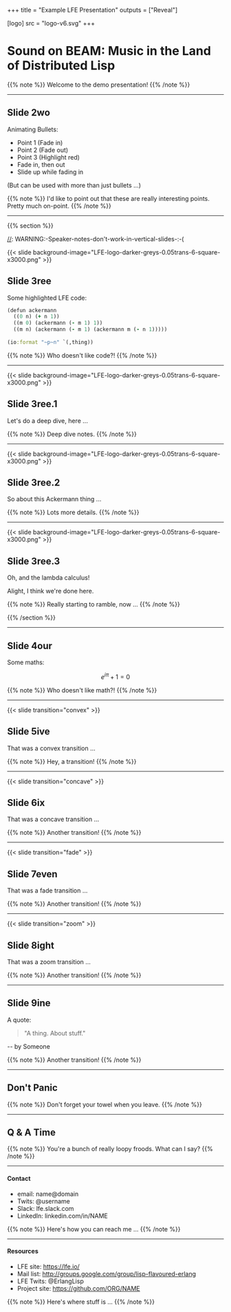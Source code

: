 +++
title = "Example LFE Presentation"
outputs = ["Reveal"]

[logo]
src = "logo-v6.svg"
+++

# Sound on BEAM: Music in the Land of Distributed Lisp

[//]: Speaker-Notes:
{{% note %}}
Welcome to the demo presentation!
{{% /note %}}

---

## Slide 2wo

Animating Bullets:

<ul>
<li class="fragment">Point 1 (Fade in)</li>
<li class="fragment fade-out">Point 2 (Fade out)</li>
<li class="fragment highlight-red">Point 3 (Highlight red)</li>
<li class="fragment fade-in-then-out">Fade in, then out</li>
<li class="fragment fade-up">Slide up while fading in</li>
</ul>

(But can be used with more than just bullets ...)

[//]: Speaker-Notes:
{{% note %}}
I'd like to point out that these are really interesting points.
Pretty much on-point.
{{% /note %}}

---

[//]: Begin-Vertical-Slides

{{% section %}}

[//]: WARNING:-Speaker-notes-don't-work-in-vertical-slides-:-(

{{< slide background-image="LFE-logo-darker-greys-0.05trans-6-square-x3000.png" >}}

## Slide 3ree

Some highlighted LFE code:

```clj
(defun ackermann
  ((0 n) (+ n 1))
  ((m 0) (ackermann (- m 1) 1))
  ((m n) (ackermann (- m 1) (ackermann m (- n 1)))))
  
(io:format "~p~n" `(,thing))
```

[//]: Speaker-Notes:
{{% note %}}
Who doesn't like code?!
{{% /note %}}

---

{{< slide background-image="LFE-logo-darker-greys-0.05trans-6-square-x3000.png" >}}

## Slide 3ree.1

Let's do a deep dive, here ...


[//]: Speaker-Notes:
{{% note %}}
Deep dive notes.
{{% /note %}}

---

{{< slide background-image="LFE-logo-darker-greys-0.05trans-6-square-x3000.png" >}}

## Slide 3ree.2

So about this Ackermann thing ...

[//]: Speaker-Notes:
{{% note %}}
Lots more details.
{{% /note %}}

---

{{< slide background-image="LFE-logo-darker-greys-0.05trans-6-square-x3000.png" >}}

## Slide 3ree.3

Oh, and the lambda calculus!

Alight, I think we're done here.

[//]: Speaker-Notes:
{{% note %}}
Really starting to ramble, now ...
{{% /note %}}

{{% /section %}}

[//]: End-Vertical-Slides

---

## Slide 4our

Some maths:

$$e^{i \pi} + 1 = 0$$

[//]: Speaker-Notes:
{{% note %}}
Who doesn't like math?!
{{% /note %}}

---

{{< slide transition="convex" >}}

## Slide 5ive

That was a convex transition ...

[//]: Speaker-Notes:
{{% note %}}
Hey, a transition!
{{% /note %}}

---

{{< slide transition="concave" >}}

## Slide 6ix

That was a concave transition ...

[//]: Speaker-Notes:
{{% note %}}
Another transition!
{{% /note %}}

---

{{< slide transition="fade" >}}

## Slide 7even

That was a fade transition ...

[//]: Speaker-Notes:
{{% note %}}
Another transition!
{{% /note %}}

---

{{< slide transition="zoom" >}}

## Slide 8ight

That was a zoom transition ...

[//]: Speaker-Notes:
{{% note %}}
Another transition!
{{% /note %}}

---

## Slide 9ine

A quote:

> "A thing. About stuff."

-- by Someone

[//]: Speaker-Notes:
{{% note %}}
Another transition!
{{% /note %}}

---

## Don't Panic

[//]: Speaker-Notes:
{{% note %}}
Don't forget your towel when you leave.
{{% /note %}}

---

## Q & A Time

[//]: Speaker-Notes:
{{% note %}}
You're a bunch of really loopy froods. What can I say?
{{% /note %}}

---

#### Contact

* email: name@domain
* Twits: @username
* Slack: lfe.slack.com
* LinkedIn: linkedin.com/in/NAME

[//]: Speaker-Notes:
{{% note %}}
Here's how you can reach me ...
{{% /note %}}

---

#### Resources

* LFE site: https://lfe.io/
* Mail list: http://groups.google.com/group/lisp-flavoured-erlang
* LFE Twits: @ErlangLisp
* Project site: https://github.com/ORG/NAME

[//]: Speaker-Notes:
{{% note %}}
Here's where stuff is ...
{{% /note %}}
